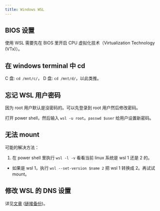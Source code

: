 ```yaml
---
title: Windows WSL
---
```



## BIOS 设置

使用 WSL 需要先在 BIOS 里开启 CPU 虚拟化技术（Virtualization Technology (VTx)）。

## 在 windows terminal 中 cd

C 盘: `cd /mnt/c/`， D 盘: `cd /mnt/d/`，以此类推。

## 忘记 WSL 用户密码

因为 root 用户默认是没密码的。可以先登录到 root 用户然后修改密码。

打开 power shell，然后输入 `wsl -u root`。`passwd $user` 给用户设置新密码。

## 无法 mount

可能的解决方法：

1. 在 power shell 里执行 `wsl -l -v` 看看当前 linux 系统是 wsl 1 还是 2 的。
  - 如果是 wsl 1，执行 `wsl --set-version $name 2` 把 wsl 1 转换成 2。再试试 mount。

## 修改 WSL 的 DNS 设置

详见[文章](https://blog.niekun.net/archives/1801.html) ([链接备份](https://web.archive.org/web/20231116102956/https://blog.niekun.net/archives/1801.html))。
